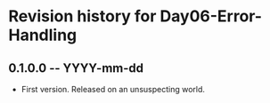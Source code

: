 # Revision history for Day06-Error-Handling

## 0.1.0.0 -- YYYY-mm-dd

* First version. Released on an unsuspecting world.
